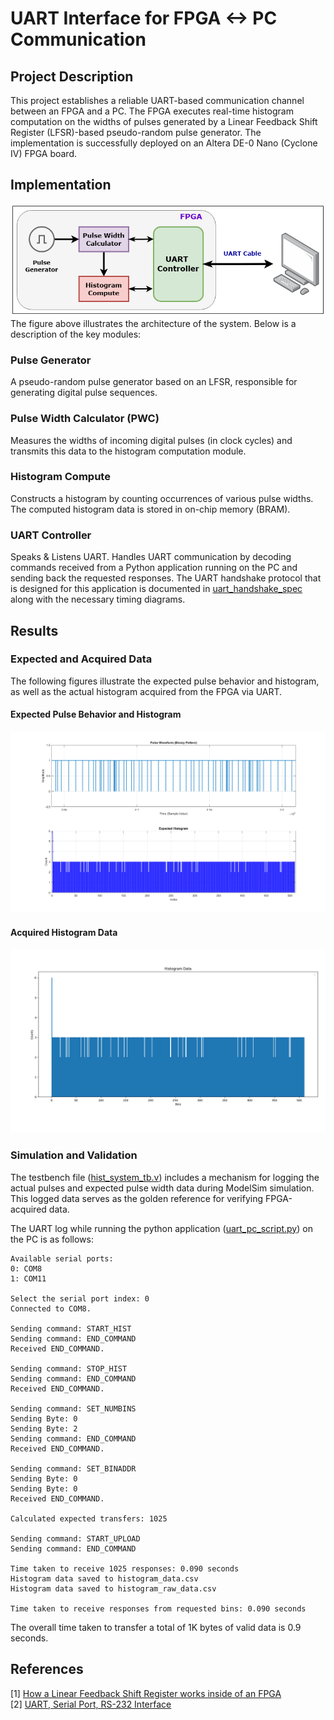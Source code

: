 # UART Interface for FPGA <-> PC Communication

## Project Description
This project establishes a reliable UART-based communication channel between an FPGA and a PC. The FPGA executes real-time histogram computation on the widths of pulses generated by a Linear Feedback Shift Register (LFSR)-based pseudo-random pulse generator. The implementation is successfully deployed on an Altera DE-0 Nano (Cyclone IV) FPGA board.

## Implementation
![System Overview](./results/hist_uart_system.png?raw=true "System Overview")
The figure above illustrates the architecture of the system. Below is a description of the key modules:

### Pulse Generator
A pseudo-random pulse generator based on an LFSR, responsible for generating digital pulse sequences.

### Pulse Width Calculator (PWC)
Measures the widths of incoming digital pulses (in clock cycles) and transmits this data to the histogram computation module.

### Histogram Compute
Constructs a histogram by counting occurrences of various pulse widths. The computed histogram data is stored in on-chip memory (BRAM).

### UART Controller
Speaks \& Listens UART. Handles UART communication by decoding commands received from a Python application running on the PC and sending back the requested responses. The UART handshake protocol that is designed for this application is documented in [uart_handshake_spec](./doc/uart_handshake_spec.pdf) along with the necessary timing diagrams.

## Results
### Expected and Acquired Data
The following figures illustrate the expected pulse behavior and histogram, as well as the actual histogram acquired from the FPGA via UART.
#### Expected Pulse Behavior and Histogram
![Actual Pulses and Expected Histogram Contents](./results/Pulses_and_Expected_Histogram.png?raw=true "Actual Pulses and Expected Histogram Contents")

#### Acquired Histogram Data
![Actual Histogram Contents](./results/Histogram_Plot_Python.png?raw=true "Actual Histogram Contents")

### Simulation and Validation
The testbench file ([hist_system_tb.v](./tb/hist_system_tb.v)) includes a mechanism for logging the actual pulses and expected pulse width data during ModelSim simulation. This logged data serves as the golden reference for verifying FPGA-acquired data.

The UART log while running the python application ([uart_pc_script.py](./pc_uart_scripts/uart_pc_script.py)) on the PC is as follows:
```
Available serial ports:
0: COM8
1: COM11

Select the serial port index: 0
Connected to COM8.

Sending command: START_HIST
Sending command: END_COMMAND
Received END_COMMAND.

Sending command: STOP_HIST
Sending command: END_COMMAND
Received END_COMMAND.

Sending command: SET_NUMBINS
Sending Byte: 0
Sending Byte: 2
Sending command: END_COMMAND
Received END_COMMAND.

Sending command: SET_BINADDR
Sending Byte: 0
Sending Byte: 0
Received END_COMMAND.

Calculated expected transfers: 1025

Sending command: START_UPLOAD
Sending command: END_COMMAND

Time taken to receive 1025 responses: 0.090 seconds
Histogram data saved to histogram_data.csv
Histogram data saved to histogram_raw_data.csv

Time taken to receive responses from requested bins: 0.090 seconds
```
The overall time taken to transfer a total of 1K bytes of valid data is 0.9 seconds.

## References
[1] [How a Linear Feedback Shift Register works inside of an FPGA](https://nandland.com/lfsr-linear-feedback-shift-register/)\
[2] [UART, Serial Port, RS-232 Interface](https://nandland.com/uart-serial-port-module/)